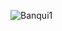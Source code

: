 ![Banqui1](https://user-images.githubusercontent.com/60905476/89357184-5eeff500-d685-11ea-889a-232517c94a5a.png)

